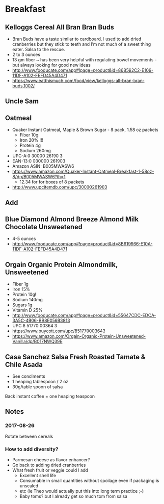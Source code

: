
# Breakfast


## Kelloggs Cereal All Bran Bran Buds 

* Bran Buds have a taste similar to cardboard. I used to add dried cranberries but they stick to teeth and I’m not much of a sweet thing eater. Salsa to the rescue.
* 2 to 3 ounces
* 13 gm fiber ~ has been very helpful with regulating bowel movements - but always looking for good new ideas
* http://www.fooducate.com/app#!page=product&id=868592C2-E109-11DF-A102-FEFD45A4D471
* https://www.eatthismuch.com/food/view/kelloggs-all-bran-bran-buds,1002/

## Uncle Sam

## Oatmeal

* Quaker Instant Oatmeal, Maple & Brown Sugar - 8 pack, 1.58 oz packets
	* Fiber 10g
	* Iron 20% !!!
	* Protein 4g
	* Sodium 260mg
* UPC-A:0 30000 26190 3
* EAN-13:0 030000 261903
* Amazon ASIN: B005MWASW6
* https://www.amazon.com/Quaker-Instant-Oatmeal-Breakfast-1-58oz-8/dp/B005MWASW6?th=1
	* 12.34 for for boxes of 8 packets
* http://www.upcitemdb.com/upc/30000261903


## Add 

## Blue Diamond Almond Breeze Almond Milk Chocolate Unsweetened
* 4-5 ounces
* http://www.fooducate.com/app#!page=product&id=8B619966-E10A-11DF-A102-FEFD45A4D471

## Orgain Organic Protein Almondmilk, Unsweetened
* Fiber 1g
* Iron 15%
* Protein 10g!
* Sodium 140mg
* Sugars 1g
* Vitamin D 25%
* http://www.fooducate.com/app#!page=product&id=55647CDC-EDCA-3A5C-4B06-BB8E056B3813
* UPC 8 51770 00364 3
* https://www.buycott.com/upc/851770003643
* https://www.amazon.com/Orgain-Organic-Protein-Unsweetened-Vanilla/dp/B017NWQ39E

## Casa Sanchez Salsa Fresh Roasted Tamate & Chile Asada
* See condiments
* 1 heaping tablespoon / 2 oz
* 30g/table spoon of salsa


Back instant coffee = one heaping teaspoon


## Notes

### 2017-08-26

Rotate between cereals

### How to add diversity?

* Parmesan cheese as flavor enhancer?
* Go back to adding dried cranberries
* What fresh fruit or veggie could I add
	* Excellent shell life
	* Consumable in small quantities without spoilage even if packaging is unsealed
	* etc (ie Theo would actually put this into long term practice ;-)
	* Baby toms? but I already get so much tom from salsa



